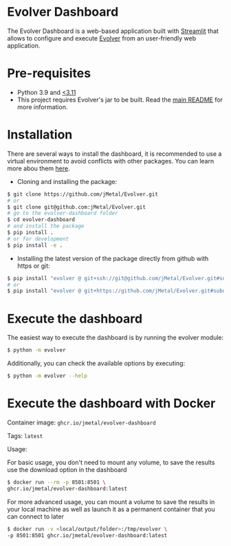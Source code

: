 # Evolver Dashboard
The Evolver Dashboard is a web-based application built with [Streamlit](https://streamlit.io/) that allows to configure and execute [Evolver](https://github.com/jMetal/Evolver) from an user-friendly web application.

# Pre-requisites
* Python 3.9 and [<3.11](https://github.com/whitphx/streamlit-server-state/issues/187)
* This project requires Evolver's jar to be built. Read the [main README](../README.md) for more information.

# Installation
There are several ways to install the dashboard, it is recommended to use a virtual environment to avoid conflicts with other packages. You can learn more abou them [here](https://docs.python.org/3/library/venv.html).

* Cloning and installing the package:
```bash
$ git clone https://github.com/jMetal/Evolver.git
# or
$ git clone git@github.com:jMetal/Evolver.git
# go to the evolver-dashboard folder
$ cd evolver-dashboard
# and install the package
$ pip install .
# or for development
$ pip install -e .
```
* Installing the latest version of the package directly from github with https or git:
```bash
$ pip install "evolver @ git+ssh://git@github.com/jMetal/Evolver.git#subdirectory=evolver-dashboard"
# or
$ pip install "evolver @ git+https://github.com/jMetal/Evolver.git#subdirectory=evolver-dashboard"
```

# Execute the dashboard
The easiest way to execute the dashboard is by running the evolver module:
```bash
$ python -m evolver
```

Additionally, you can check the available options by executing:
```bash
$ python -m evolver --help
```

# Execute the dashboard with Docker
Container image: `ghcr.io/jmetal/evolver-dashboard`

Tags: `latest`

Usage:

For basic usage, you don't need to mount any volume, to save the results use the download option in the dashboard
```bash
$ docker run --rm -p 8501:8501 \
ghcr.io/jmetal/evolver-dashboard:latest
```

For more advanced usage, you can mount a volume to save the results in your local machine as well as launch it as a permanent container that you can connect to later
```bash
$ docker run -v <local/output/folder>:/tmp/evolver \
-p 8501:8501 ghcr.io/jmetal/evolver-dashboard:latest
```